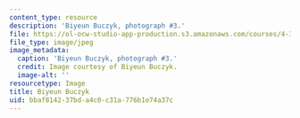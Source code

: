 ```yaml
---
content_type: resource
description: 'Biyeun Buczyk, photograph #3.'
file: https://ol-ocw-studio-app-production.s3.amazonaws.com/courses/4-341-introduction-to-photography-and-related-media-fall-2007/bbaf814237bda4c0c31a776b1e74a37c_buczyk3.jpg
file_type: image/jpeg
image_metadata:
  caption: 'Biyeun Buczyk, photograph #3.'
  credit: Image courtesy of Biyeun Buczyk.
  image-alt: ''
resourcetype: Image
title: Biyeun Buczyk
uid: bbaf8142-37bd-a4c0-c31a-776b1e74a37c
---
```

